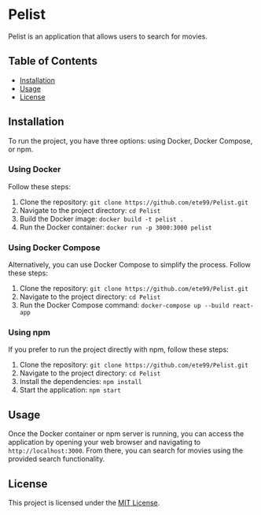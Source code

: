 # Pelist

Pelist is an application that allows users to search for movies.

## Table of Contents

- [Installation](#installation)
- [Usage](#usage)
- [License](#license)

## Installation

To run the project, you have three options: using Docker, Docker Compose, or npm.

### Using Docker

Follow these steps:

1. Clone the repository: `git clone https://github.com/ete99/Pelist.git`
2. Navigate to the project directory: `cd Pelist`
3. Build the Docker image: `docker build -t pelist .`
4. Run the Docker container: `docker run -p 3000:3000 pelist`

### Using Docker Compose

Alternatively, you can use Docker Compose to simplify the process. Follow these steps:

1. Clone the repository: `git clone https://github.com/ete99/Pelist.git`
2. Navigate to the project directory: `cd Pelist`
3. Run the Docker Compose command: `docker-compose up --build react-app`

### Using npm

If you prefer to run the project directly with npm, follow these steps:

1. Clone the repository: `git clone https://github.com/ete99/Pelist.git`
2. Navigate to the project directory: `cd Pelist`
3. Install the dependencies: `npm install`
4. Start the application: `npm start`

## Usage

Once the Docker container or npm server is running, you can access the application by opening your web browser and navigating to `http://localhost:3000`. From there, you can search for movies using the provided search functionality.

## License

This project is licensed under the [MIT License](LICENSE).
